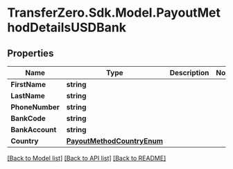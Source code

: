 
# TransferZero.Sdk.Model.PayoutMethodDetailsUSDBank

## Properties

Name | Type | Description | Notes
------------ | ------------- | ------------- | -------------
**FirstName** | **string** |  | 
**LastName** | **string** |  | 
**PhoneNumber** | **string** |  | 
**BankCode** | **string** |  | 
**BankAccount** | **string** |  | 
**Country** | [**PayoutMethodCountryEnum**](PayoutMethodCountryEnum.md) |  | 

[[Back to Model list]](../README.md#documentation-for-models)
[[Back to API list]](../README.md#documentation-for-api-endpoints)
[[Back to README]](../README.md)


